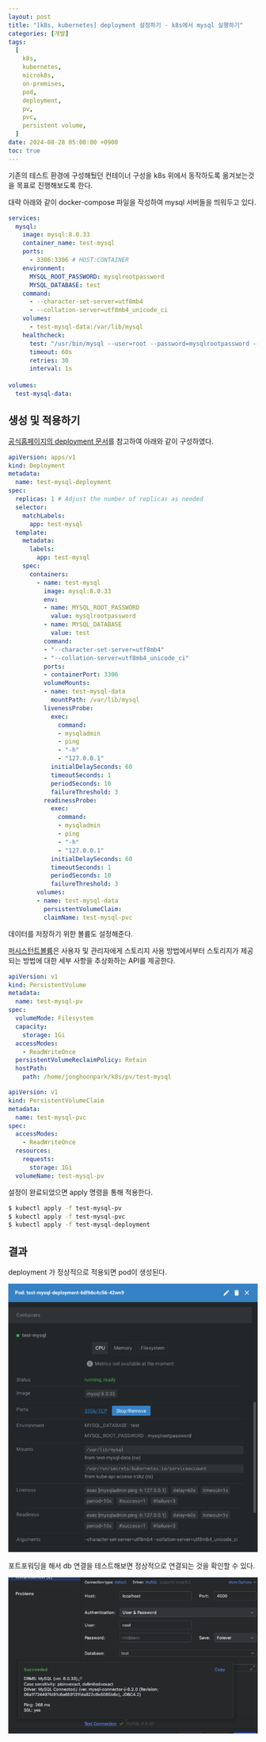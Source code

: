 ```yaml
---
layout: post
title: "[k8s, kubernetes] deployment 설정하기 - k8s에서 mysql 실행하기"
categories: [개발]
tags:
  [
    k8s,
    kubernetes,
    microk8s,
    on-premises,
    pod,
    deployment,
    pv,
    pvc,
    persistent volume,
  ]
date: 2024-08-28 05:00:00 +0900
toc: true
---
```


기존의 테스트 환경에 구성해뒀던 컨테이너 구성을 k8s 위에서 동작하도록 옮겨보는것을 목표로 진행해보도록 한다.

대략 아래와 같이 docker-compose 파일을 작성하여 mysql 서버들을 띄워두고 있다.

```yaml
services:
  mysql:
    image: mysql:8.0.33
    container_name: test-mysql
    ports:
      - 3306:3306 # HOST:CONTAINER
    environment:
      MYSQL_ROOT_PASSWORD: mysqlrootpassword
      MYSQL_DATABASE: test
    command:
      - --character-set-server=utf8mb4
      - --collation-server=utf8mb4_unicode_ci
    volumes:
      - test-mysql-data:/var/lib/mysql
    healthcheck:
      test: "/usr/bin/mysql --user=root --password=mysqlrootpassword --execute=\"SHOW DATABASES;\""
      timeout: 60s
      retries: 30
      interval: 1s

volumes:
  test-mysql-data:
```

## 생성 및 적용하기

[공식홈페이지의 deployment 문서](https://kubernetes.io/ko/docs/concepts/workloads/controllers/deployment/)를 참고하여 아래와 같이 구성하였다.

```yml
apiVersion: apps/v1
kind: Deployment
metadata:
  name: test-mysql-deployment
spec:
  replicas: 1 # Adjust the number of replicas as needed
  selector:
    matchLabels:
      app: test-mysql
  template:
    metadata:
      labels:
        app: test-mysql
    spec:
      containers:
        - name: test-mysql
          image: mysql:8.0.33   
          env:
          - name: MYSQL_ROOT_PASSWORD
            value: mysqlrootpassword
          - name: MYSQL_DATABASE
            value: test
          command:
          - "--character-set-server=utf8mb4"
          - "--collation-server=utf8mb4_unicode_ci"
          ports:
          - containerPort: 3306
          volumeMounts:
          - name: test-mysql-data
            mountPath: /var/lib/mysql
          livenessProbe:
            exec:
              command:
              - mysqladmin
              - ping
              - "-h"
              - "127.0.0.1"
            initialDelaySeconds: 60
            timeoutSeconds: 1
            periodSeconds: 10
            failureThreshold: 3
          readinessProbe:
            exec:
              command:
              - mysqladmin
              - ping
              - "-h"
              - "127.0.0.1"
            initialDelaySeconds: 60
            timeoutSeconds: 1
            periodSeconds: 10
            failureThreshold: 3
        volumes:
        - name: test-mysql-data
          persistentVolumeClaim:
          claimName: test-mysql-pvc
```

데이터를 저장하기 위한 볼륨도 설정해준다.

[퍼시스턴트볼륨](https://kubernetes.io/ko/docs/concepts/storage/persistent-volumes/)은 사용자 및 관리자에게 스토리지 사용 방법에서부터 스토리지가 제공되는 방법에 대한 세부 사항을 추상화하는 API를 제공한다.

```yml
apiVersion: v1
kind: PersistentVolume
metadata:
  name: test-mysql-pv
spec:
  volumeMode: Filesystem
  capacity:
    storage: 1Gi
  accessModes:
    - ReadWriteOnce
  persistentVolumeReclaimPolicy: Retain
  hostPath:
    path: /home/jonghoonpark/k8s/pv/test-mysql
```

```yml
apiVersion: v1
kind: PersistentVolumeClaim
metadata:
  name: test-mysql-pvc
spec:
  accessModes:
    - ReadWriteOnce
  resources:
    requests:
      storage: 1Gi
  volumeName: test-mysql-pv
```

설정이 완료되었으면 apply 명령을 통해 적용한다.

```sh
$ kubectl apply -f test-mysql-pv
$ kubectl apply -f test-mysql-pvc
$ kubectl apply -f test-mysql-deployment
```

## 결과

deployment 가 정상적으로 적용되면 pod이 생성된다.

![pod-property](/assets/images/2024-08-28-k8s-setup-pod-and-deployment/pod-property.png)

포트포워딩을 해서 db 연결을 테스트해보면 정상적으로 연결되는 것을 확인할 수 있다.

![connect-test](/assets/images/2024-08-28-k8s-setup-pod-and-deployment/connect-test.png)